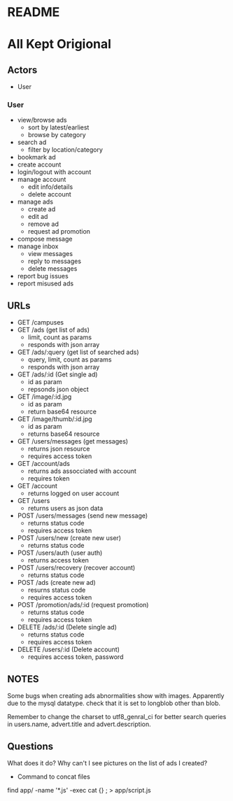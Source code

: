 # README #
# All Kept Origional #
## Actors ##
* User

### User ###
* view/browse ads
    * sort by latest/earliest
    * browse by category
* search ad
    * filter by location/category
* bookmark ad
* create account
* login/logout with account
* manage account
    * edit info/details
    * delete account
* manage ads
    * create ad
    * edit ad
    * remove ad
    * request ad promotion
* compose message
* manage inbox
    * view messages
    * reply to messages
    * delete messages
* report bug issues
* report misused ads

## URLs ##
* GET /campuses
* GET /ads (get list of ads)
    * limit, count as params
    * responds with json array
* GET /ads/:query (get list of searched ads)
    * query, limit, count as params
    * responds with json array
* GET /ads/:id (Get single ad)
    * id as param
    * repsonds json object
* GET /image/:id.jpg
    * id as param
    * return base64 resource
* GET /image/thumb/:id.jpg
    * id as param
    * returns base64 resource
* GET /users/messages (get messages)
    * returns json resource
    * requires access token
* GET /account/ads
    * returns ads assocciated with account
    * requires token
* GET /account
    * returns logged on user account
* GET /users
    * returns users as json data
* POST /users/messages (send new message)
    * returns status code
    * requires access token
* POST /users/new (create new user)
    * returns status code
* POST /users/auth (user auth)
    * returns access token
* POST /users/recovery (recover account)
    * returns status code
* POST /ads (create new ad)
    * resurns status code
    * requires access token
* POST /promotion/ads/:id (request promotion)
    * returns status code
    * requires access token
* DELETE /ads/:id (Delete single ad)
    * returns status code
    * requires access token
* DELETE /users/:id (Delete account)
    * requires access token, password

## NOTES ##
Some bugs when creating ads abnormalities show with images. Apparently
due to the mysql datatype. check that it is set to longblob other than blob.

Remember to change the charset to utf8_genral_ci for better search queries
in users.name, advert.title and advert.description.

## Questions ##
What does it do?
Why can't I see pictures on the list of ads I created?

* Command to concat files

 find app/ -name '*.js' -exec cat {} \; > app/script.js
